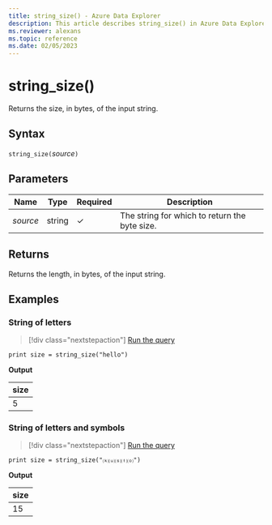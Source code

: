 ```yaml
---
title: string_size() - Azure Data Explorer
description: This article describes string_size() in Azure Data Explorer.
ms.reviewer: alexans
ms.topic: reference
ms.date: 02/05/2023
---
```

# string_size()

Returns the size, in bytes, of the input string.

## Syntax

`string_size(`*source*`)`

## Parameters

| Name | Type | Required | Description |
|--|--|--|--|
| *source* | string | &check; | The string for which to return the byte size.|

## Returns

Returns the length, in bytes, of the input string.

## Examples

### String of letters

> [!div class="nextstepaction"]
> <a href="https://dataexplorer.azure.com/clusters/help/databases/Samples?query=H4sIAAAAAAAAAysoyswrUSjOrEpVsFUoLgHy0uNBPA2ljNScnHwlTQB9vNZzIQAAAA==" target="_blank">Run the query</a>

```kusto
print size = string_size("hello")
```

**Output**

|size|
|---|
|5|

### String of letters and symbols

> [!div class="nextstepaction"]
> <a href="https://dataexplorer.azure.com/clusters/help/databases/Samples?query=H4sIAAAAAAAAAysoyswrUSjOrEpVsFUoLgHy0uNBPA2lR5OWPZq04dGkdY8mrX80aZWSJgDJzHqdKwAAAA==" target="_blank">Run the query</a>

```kusto
print size = string_size("⒦⒰⒮⒯⒪")
```

**Output**

|size|
|---|
|15|
